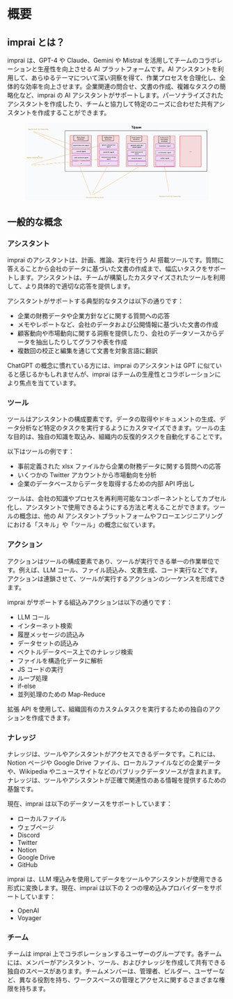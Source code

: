 # 概要

## imprai とは？

imprai は、GPT-4 や Claude、Gemini や Mistral を活用してチームのコラボレーションと生産性を向上させる AI プラットフォームです。AI アシスタントを利用して、あらゆるテーマについて深い洞察を得て、作業プロセスを合理化し、全体的な効率を向上させます。企業関連の問合せ、文書の作成、複雑なタスクの簡略化など、imprai の AI アシスタントがサポートします。パーソナライズされたアシスタントを作成したり、チームと協力して特定のニーズに合わせた共有アシスタントを作成することができます。

<figure><img src="../.gitbook/assets/image (5).png" alt=""><figcaption></figcaption></figure>

## 一般的な概念

### アシスタント

imprai のアシスタントは、計画、推論、実行を行う AI 搭載ツールです。質問に答えることから会社のデータに基づいた文書の作成まで、幅広いタスクをサポートします。アシスタントは、チームが構築したカスタマイズされたツールを利用して、より具体的で適切な応答を提供します。

アシスタントがサポートする典型的なタスクは以下の通りです：

- 企業の財務データや企業方針などに関する質問への応答
- メモやレポートなど、会社のデータおよび公開情報に基づいた文書の作成
- 顧客動向や市場動向に関する洞察を提供したり、会社のデータソースからデータを抽出したりしてグラフや表を作成
- 複数回の校正と編集を通じて文書を対象言語に翻訳

ChatGPT の概念に慣れている方には、imprai のアシスタントは GPT に似ていると感じるかもしれませんが、imprai はチームの生産性とコラボレーションにより焦点を当てています。

### ツール

ツールはアシスタントの構成要素です。データの取得やドキュメントの生成、データ分析など特定のタスクを実行するようにカスタマイズできます。ツールの主な目的は、独自の知識を取込み、組織内の反復的タスクを自動化することです。

以下はツールの例です：

- 事前定義された xlsx ファイルから企業の財務データに関する質問への応答
- いくつかの Twitter アカウントから市場動向を分析
- 企業のデータベースからデータを取得するための内部 API 呼出し

ツールは、会社の知識やプロセスを再利用可能なコンポーネントとしてカプセル化し、アシスタントで使用できるようにする方法と考えることができます。ツールの概念は、他の AI アシスタントプラットフォームやフローエンジニアリングにおける「スキル」や「ツール」の概念に似ています。

### アクション

アクションはツールの構成要素であり、ツールが実行できる単一の作業単位です。例えば、LLM コール、ファイル読込み、文書生成、コード実行などです。アクションは連鎖させて、ツールが実行するアクションのシーケンスを形成できます。

imprai がサポートする組込みアクションは以下の通りです：

- LLM コール
- インターネット検索
- 履歴メッセージの読込み
- データセットの読込み
- ベクトルデータベース上でのナレッジ検索
- ファイルを構造化データに解析
- JS コードの実行
- ループ処理
- if-else
- 並列処理のための Map-Reduce

拡張 API を使用して、組織固有のカスタムタスクを実行するための独自のアクションを作成できます。

### ナレッジ

ナレッジは、ツールやアシスタントがアクセスできるデータです。これには、Notion ページや Google Drive ファイル、ローカルファイルなどの企業データや、Wikipedia やニュースサイトなどのパブリックデータソースが含まれます。ナレッジは、ツールやアシスタントが正確で関連性のある情報を提供するための基盤です。

現在、imprai は以下のデータソースをサポートしています：

- ローカルファイル
- ウェブページ
- Discord
- Twitter
- Notion
- Google Drive
- GitHub

imprai は、LLM 埋込みを使用してデータをツールやアシスタントが使用できる形式に変換します。現在、imprai は以下の 2 つの埋め込みプロバイダーをサポートしています：

- OpenAI
- Voyager

### チーム

チームは imprai 上でコラボレーションするユーザーのグループです。各チームには、メンバーがアシスタント、ツール、およびナレッジを作成して共有できる独自のスペースがあります。チームメンバーは、管理者、ビルダー、ユーザーなど、異なる役割を持ち、ワークスペースの管理とアクセスに関するさまざまな権限を持ちます。
